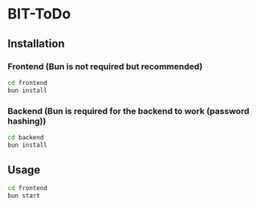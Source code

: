 # BIT-ToDo

## Installation

### Frontend (Bun is not required but recommended)

```bash
cd frontend
bun install
```

### Backend (Bun is required for the backend to work (password hashing))

```bash
cd backend
bun install
```

## Usage
```bash
cd frontend
bun start
```

```bash

